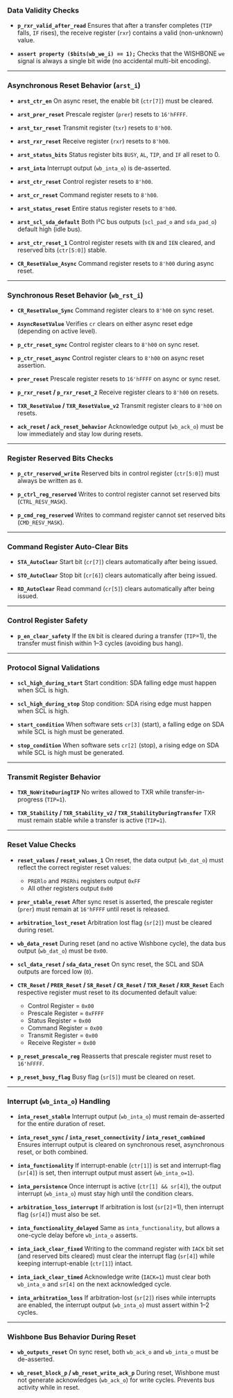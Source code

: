 ### **Data Validity Checks**

* **`p_rxr_valid_after_read`**
  Ensures that after a transfer completes (`TIP` falls, `IF` rises), the receive register (`rxr`) contains a valid (non-unknown) value.

* **`assert property ($bits(wb_we_i) == 1);`**
  Checks that the WISHBONE `we` signal is always a single bit wide (no accidental multi-bit encoding).

---

### **Asynchronous Reset Behavior (`arst_i`)**

* **`arst_ctr_en`**
  On async reset, the enable bit (`ctr[7]`) must be cleared.

* **`arst_prer_reset`**
  Prescale register (`prer`) resets to `16'hFFFF`.

* **`arst_txr_reset`**
  Transmit register (`txr`) resets to `8'h00`.

* **`arst_rxr_reset`**
  Receive register (`rxr`) resets to `8'h00`.

* **`arst_status_bits`**
  Status register bits `BUSY`, `AL`, `TIP`, and `IF` all reset to 0.

* **`arst_inta`**
  Interrupt output (`wb_inta_o`) is de-asserted.

* **`arst_ctr_reset`**
  Control register resets to `8'h00`.

* **`arst_cr_reset`**
  Command register resets to `8'h00`.

* **`arst_status_reset`**
  Entire status register resets to `8'h00`.

* **`arst_scl_sda_default`**
  Both I²C bus outputs (`scl_pad_o` and `sda_pad_o`) default high (idle bus).

* **`arst_ctr_reset_1`**
  Control register resets with `EN` and `IEN` cleared, and reserved bits (`ctr[5:0]`) stable.

* **`CR_ResetValue_Async`**
  Command register resets to `8'h00` during async reset.

---

### **Synchronous Reset Behavior (`wb_rst_i`)**

* **`CR_ResetValue_Sync`**
  Command register clears to `8'h00` on sync reset.

* **`AsyncResetValue`**
  Verifies `cr` clears on either async reset edge (depending on active level).

* **`p_ctr_reset_sync`**
  Control register clears to `8'h00` on sync reset.

* **`p_ctr_reset_async`**
  Control register clears to `8'h00` on async reset assertion.

* **`prer_reset`**
  Prescale register resets to `16'hFFFF` on async or sync reset.

* **`p_rxr_reset` / `p_rxr_reset_2`**
  Receive register clears to `8'h00` on resets.

* **`TXR_ResetValue` / `TXR_ResetValue_v2`**
  Transmit register clears to `8'h00` on resets.

* **`ack_reset` / `ack_reset_behavior`**
  Acknowledge output (`wb_ack_o`) must be low immediately and stay low during resets.

---

### **Register Reserved Bits Checks**

* **`p_ctr_reserved_write`**
  Reserved bits in control register (`ctr[5:0]`) must always be written as `0`.

* **`p_ctrl_reg_reserved`**
  Writes to control register cannot set reserved bits (`CTRL_RESV_MASK`).

* **`p_cmd_reg_reserved`**
  Writes to command register cannot set reserved bits (`CMD_RESV_MASK`).

---

### **Command Register Auto-Clear Bits**

* **`STA_AutoClear`**
  Start bit (`cr[7]`) clears automatically after being issued.

* **`STO_AutoClear`**
  Stop bit (`cr[6]`) clears automatically after being issued.

* **`RD_AutoClear`**
  Read command (`cr[5]`) clears automatically after being issued.

---

### **Control Register Safety**

* **`p_en_clear_safety`**
  If the `EN` bit is cleared during a transfer (`TIP`=1), the transfer must finish within 1–3 cycles (avoiding bus hang).

---

### **Protocol Signal Validations**

* **`scl_high_during_start`**
  Start condition: SDA falling edge must happen when SCL is high.

* **`scl_high_during_stop`**
  Stop condition: SDA rising edge must happen when SCL is high.

* **`start_condition`**
  When software sets `cr[3]` (start), a falling edge on SDA while SCL is high must be generated.

* **`stop_condition`**
  When software sets `cr[2]` (stop), a rising edge on SDA while SCL is high must be generated.

---

### **Transmit Register Behavior**

* **`TXR_NoWriteDuringTIP`**
  No writes allowed to TXR while transfer-in-progress (`TIP=1`).

* **`TXR_Stability` / `TXR_Stability_v2` / `TXR_StabilityDuringTransfer`**
  TXR must remain stable while a transfer is active (`TIP=1`).

---

### **Reset Value Checks**

* **`reset_values` / `reset_values_1`**
  On reset, the data output (`wb_dat_o`) must reflect the correct register reset values:

  * `PRERlo` and `PRERhi` registers output `0xFF`
  * All other registers output `0x00`

* **`prer_stable_reset`**
  After sync reset is asserted, the prescale register (`prer`) must remain at `16'hFFFF` until reset is released.

* **`arbitration_lost_reset`**
  Arbitration lost flag (`sr[2]`) must be cleared during reset.

* **`wb_data_reset`**
  During reset (and no active Wishbone cycle), the data bus output (`wb_dat_o`) must be `0x00`.

* **`scl_data_reset` / `sda_data_reset`**
  On sync reset, the SCL and SDA outputs are forced low (`0`).

* **`CTR_Reset` / `PRER_Reset` / `SR_Reset` / `CR_Reset` / `TXR_Reset` / `RXR_Reset`**
  Each respective register must reset to its documented default value:

  * Control Register = `0x00`
  * Prescale Register = `0xFFFF`
  * Status Register = `0x00`
  * Command Register = `0x00`
  * Transmit Register = `0x00`
  * Receive Register = `0x00`

* **`p_reset_prescale_reg`**
  Reasserts that prescale register must reset to `16'hFFFF`.

* **`p_reset_busy_flag`**
  Busy flag (`sr[5]`) must be cleared on reset.

---

### **Interrupt (`wb_inta_o`) Handling**

* **`inta_reset_stable`**
  Interrupt output (`wb_inta_o`) must remain de-asserted for the entire duration of reset.

* **`inta_reset_sync` / `inta_reset_connectivity` / `inta_reset_combined`**
  Ensures interrupt output is cleared on synchronous reset, asynchronous reset, or both combined.

* **`inta_functionality`**
  If interrupt-enable (`ctr[1]`) is set and interrupt-flag (`sr[4]`) is set, then interrupt output must assert (`wb_inta_o=1`).

* **`inta_persistence`**
  Once interrupt is active (`ctr[1] && sr[4]`), the output interrupt (`wb_inta_o`) must stay high until the condition clears.

* **`arbitration_loss_interrupt`**
  If arbitration is lost (`sr[2]`=1), then interrupt flag (`sr[4]`) must also be set.

* **`inta_functionality_delayed`**
  Same as `inta_functionality`, but allows a one-cycle delay before `wb_inta_o` asserts.

* **`inta_iack_clear_fixed`**
  Writing to the command register with `IACK` bit set (and reserved bits cleared) must clear the interrupt flag (`sr[4]`) while keeping interrupt-enable (`ctr[1]`) intact.

* **`inta_iack_clear_timed`**
  Acknowledge write (`IACK=1`) must clear both `wb_inta_o` and `sr[4]` on the next acknowledged cycle.

* **`inta_arbitration_loss`**
  If arbitration-lost (`sr[2]`) rises while interrupts are enabled, the interrupt output (`wb_inta_o`) must assert within 1–2 cycles.

---

### **Wishbone Bus Behavior During Reset**

* **`wb_outputs_reset`**
  On sync reset, both `wb_ack_o` and `wb_inta_o` must be de-asserted.

* **`wb_reset_block_p` / `wb_reset_write_ack_p`**
  During reset, Wishbone must not generate acknowledges (`wb_ack_o`) for write cycles. Prevents bus activity while in reset.
